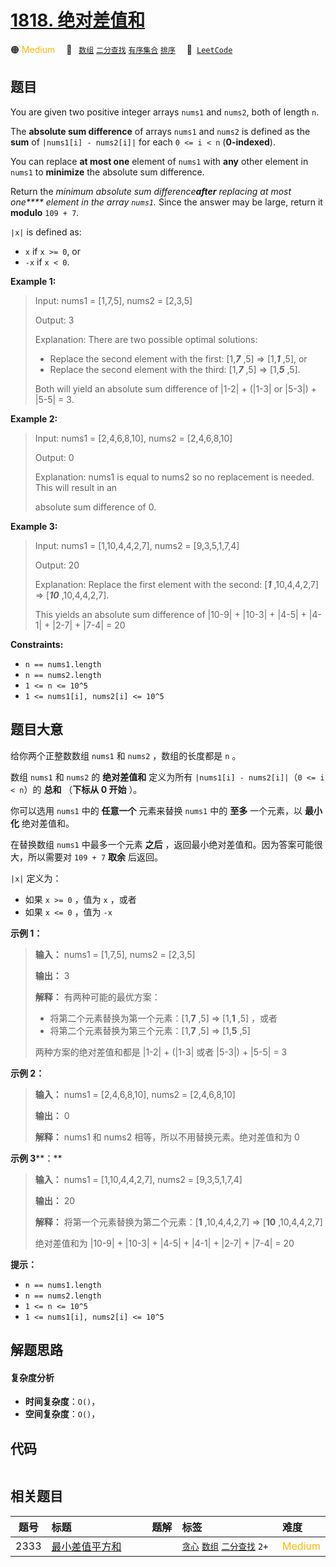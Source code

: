 # [1818. 绝对差值和](https://leetcode.com/problems/minimum-absolute-sum-difference)

🟠 <font color=#ffb800>Medium</font>&emsp; 🔖&ensp; [`数组`](/leetcode/outline/tag/array.md) [`二分查找`](/leetcode/outline/tag/binary-search.md) [`有序集合`](/leetcode/outline/tag/ordered-set.md) [`排序`](/leetcode/outline/tag/sorting.md)&emsp; 🔗&ensp;[`LeetCode`](https://leetcode.com/problems/minimum-absolute-sum-difference)

## 题目

You are given two positive integer arrays `nums1` and `nums2`, both of length
`n`.

The **absolute sum difference** of arrays `nums1` and `nums2` is defined as
the **sum** of `|nums1[i] - nums2[i]|` for each `0 <= i < n` (**0-indexed**).

You can replace **at most one** element of `nums1` with **any** other element
in `nums1` to **minimize** the absolute sum difference.

Return the _minimum absolute sum difference**after** replacing at most one****
element in the array `nums1`._ Since the answer may be large, return it
**modulo** `109 + 7`.

`|x|` is defined as:

  * `x` if `x >= 0`, or
  * `-x` if `x < 0`.



**Example 1:**

> Input: nums1 = [1,7,5], nums2 = [2,3,5]
> 
> Output: 3
> 
> Explanation: There are two possible optimal solutions:
> - Replace the second element with the first: [1,_**7**_ ,5] => [1,_**1**_ ,5], or
> - Replace the second element with the third: [1,_**7**_ ,5] => [1,_**5**_ ,5].
> 
> Both will yield an absolute sum difference of |1-2| + (|1-3| or |5-3|) + |5-5| = 3.

**Example 2:**

> Input: nums1 = [2,4,6,8,10], nums2 = [2,4,6,8,10]
> 
> Output: 0
> 
> Explanation: nums1 is equal to nums2 so no replacement is needed. This will result in an 
> 
> absolute sum difference of 0.

**Example 3:**

> Input: nums1 = [1,10,4,4,2,7], nums2 = [9,3,5,1,7,4]
> 
> Output: 20
> 
> Explanation: Replace the first element with the second: [_**1**_ ,10,4,4,2,7] => [_**10**_ ,10,4,4,2,7].
> 
> This yields an absolute sum difference of |10-9| + |10-3| + |4-5| + |4-1| + |2-7| + |7-4| = 20

**Constraints:**

  * `n == nums1.length`
  * `n == nums2.length`
  * `1 <= n <= 10^5`
  * `1 <= nums1[i], nums2[i] <= 10^5`


## 题目大意

给你两个正整数数组 `nums1` 和 `nums2` ，数组的长度都是 `n` 。

数组 `nums1` 和 `nums2` 的 **绝对差值和** 定义为所有 `|nums1[i] - nums2[i]|`（`0 <= i < n`）的
**总和** （**下标从 0 开始** ）。

你可以选用 `nums1` 中的 **任意一个** 元素来替换 `nums1` 中的 **至多** 一个元素，以 **最小化** 绝对差值和。

在替换数组 `nums1` 中最多一个元素 **之后** ，返回最小绝对差值和。因为答案可能很大，所以需要对 `109 + 7` **取余** 后返回。

`|x|` 定义为：

  * 如果 `x >= 0` ，值为 `x` ，或者
  * 如果 `x <= 0` ，值为 `-x`

**示例 1：**

> 
> 
> 
> 
> 
> **输入：** nums1 = [1,7,5], nums2 = [2,3,5]
> 
> **输出：** 3
> 
> **解释：** 有两种可能的最优方案：
> - 将第二个元素替换为第一个元素：[1,**7** ,5] => [1,**1** ,5] ，或者
> - 将第二个元素替换为第三个元素：[1,**7** ,5] => [1,**5** ,5]
> 
> 两种方案的绝对差值和都是 |1-2| + (|1-3| 或者 |5-3|) + |5-5| = 3
> 
> 

**示例 2：**

> 
> 
> 
> 
> 
> **输入：** nums1 = [2,4,6,8,10], nums2 = [2,4,6,8,10]
> 
> **输出：** 0
> 
> **解释：** nums1 和 nums2 相等，所以不用替换元素。绝对差值和为 0
> 
> 

**示例 3****：**

> 
> 
> 
> 
> 
> **输入：** nums1 = [1,10,4,4,2,7], nums2 = [9,3,5,1,7,4]
> 
> **输出：** 20
> 
> **解释：** 将第一个元素替换为第二个元素：[**1** ,10,4,4,2,7] => [**10** ,10,4,4,2,7]
> 
> 绝对差值和为 |10-9| + |10-3| + |4-5| + |4-1| + |2-7| + |7-4| = 20
> 
> 

**提示：**

  * `n == nums1.length`
  * `n == nums2.length`
  * `1 <= n <= 10^5`
  * `1 <= nums1[i], nums2[i] <= 10^5`


## 解题思路

#### 复杂度分析

- **时间复杂度**：`O()`，
- **空间复杂度**：`O()`，

## 代码

```javascript

```

## 相关题目

<!-- prettier-ignore -->
| 题号 | 标题 | 题解 | 标签 | 难度 |
| :------: | :------ | :------: | :------ | :------ |
| 2333 | [最小差值平方和](https://leetcode.com/problems/minimum-sum-of-squared-difference) |  |  [`贪心`](/leetcode/outline/tag/greedy.md) [`数组`](/leetcode/outline/tag/array.md) [`二分查找`](/leetcode/outline/tag/binary-search.md) `2+` | <font color=#ffb800>Medium</font> |

<style>
.blue {
    background-color: #096dd9;
    padding: 0.25rem 0.5rem;
    margin: 0;
    font-size: 0.85em;
    border-radius: 3px;
    color: white;
    font-weight: 500;
}
table th:first-of-type { width: 10%; }
table th:nth-of-type(2) { width: 35%; }
table th:nth-of-type(3) { width: 10%; }
table th:nth-of-type(4) { width: 35%; }
table th:nth-of-type(5) { width: 10%; }
</style>
